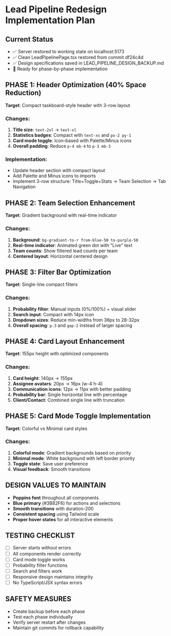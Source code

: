 # Lead Pipeline Redesign Implementation Plan

## Current Status
- ✅ Server restored to working state on localhost:5173
- ✅ Clean LeadPipelinePage.tsx restored from commit df24c4d  
- ✅ Design specifications saved in LEAD_PIPELINE_DESIGN_BACKUP.md
- 🎯 Ready for phase-by-phase implementation

## PHASE 1: Header Optimization (40% Space Reduction)
**Target**: Compact taskboard-style header with 3-row layout

### Changes:
1. **Title size**: `text-2xl` → `text-xl`
2. **Statistics badges**: Compact with `text-xs` and `px-2 py-1`
3. **Card mode toggle**: Icon-based with Palette/Minus icons
4. **Overall padding**: Reduce `p-4 mb-4` to `p-3 mb-3`

### Implementation:
- Update header section with compact layout
- Add Palette and Minus icons to imports
- Implement 3-row structure: Title+Toggle+Stats → Team Selection → Tab Navigation

## PHASE 2: Team Selection Enhancement
**Target**: Gradient background with real-time indicator

### Changes:
1. **Background**: `bg-gradient-to-r from-blue-50 to-purple-50`
2. **Real-time indicator**: Animated green dot with "Live" text
3. **Team counts**: Show filtered lead counts per team
4. **Centered layout**: Horizontal centered design

## PHASE 3: Filter Bar Optimization
**Target**: Single-line compact filters

### Changes:
1. **Probability filter**: Manual inputs (0%/100%) + visual slider
2. **Search input**: Compact with 14px icon
3. **Dropdown sizes**: Reduce min-widths from 36px to 28-32px
4. **Overall spacing**: `p-3` and `gap-2` instead of larger spacing

## PHASE 4: Card Layout Enhancement
**Target**: 155px height with optimized components

### Changes:
1. **Card height**: 140px → 155px
2. **Assignee avatars**: 20px → 16px (w-4 h-4)
3. **Communication icons**: 12px → 11px with better padding
4. **Probability bar**: Single horizontal line with percentage
5. **Client/Contact**: Combined single line with truncation

## PHASE 5: Card Mode Toggle Implementation
**Target**: Colorful vs Minimal card styles

### Changes:
1. **Colorful mode**: Gradient backgrounds based on priority
2. **Minimal mode**: White background with left border priority
3. **Toggle state**: Save user preference
4. **Visual feedback**: Smooth transitions

## DESIGN VALUES TO MAINTAIN
- **Poppins font** throughout all components
- **Blue primary** (#3B82F6) for actions and selections
- **Smooth transitions** with duration-200
- **Consistent spacing** using Tailwind scale
- **Proper hover states** for all interactive elements

## TESTING CHECKLIST
- [ ] Server starts without errors
- [ ] All components render correctly  
- [ ] Card mode toggle works
- [ ] Probability filter functions
- [ ] Search and filters work
- [ ] Responsive design maintains integrity
- [ ] No TypeScript/JSX syntax errors

## SAFETY MEASURES
- Create backup before each phase
- Test each phase individually
- Verify server restart after changes
- Maintain git commits for rollback capability 